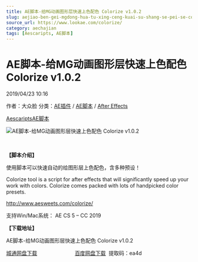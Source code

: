 ```yaml
---
title: AE脚本-给MG动画图形层快速上色配色 Colorize v1.0.2
slug: aejiao-ben-gei-mgdong-hua-tu-xing-ceng-kuai-su-shang-se-pei-se-colorize-v1-0-2
source_url: https://www.lookae.com/colorize/
category: aechajian
tags: [Aescaripts, AE脚本]
---
```

# AE脚本-给MG动画图形层快速上色配色 Colorize v1.0.2

2019/04/23 10:16

作者：大众脸
分类：[AE插件](https://www.lookae.com/after-effects/aechajian/) / [AE脚本](https://www.lookae.com/after-effects/aescripts/) / [After Effects](https://www.lookae.com/after-effects/)

[Aescaripts](https://www.lookae.com/tag/aescaripts/)[AE脚本](https://www.lookae.com/tag/ae%e8%84%9a%e6%9c%ac/)

![AE脚本-给MG动画图形层快速上色配色 Colorize v1.0.2](https://www.lookae.com/wp-content/uploads/2019/04/Colorize.jpg "AE脚本-给MG动画图形层快速上色配色 Colorize v1.0.2-LookAE.com")

﻿

**【脚本介绍】**

使用脚本可以快速自动的给图形层上色配色，含多种预设！

Colorize tool is a script for after effects that will significantly speed up your work with colors. Colorize comes packed with lots of handpicked color presets.

http://www.aesweets.com/colorize/

支持Win/Mac系统： AE CS 5 – CC 2019

**【下载地址】**

AE脚本-给MG动画图形层快速上色配色 Colorize v1.0.2

[城通网盘下载](https://lookae.ctfile.com/fs/680462-367639255)                          [百度网盘下载](https://pan.baidu.com/s/1u3rDqLoULPOLNh4fRLZEXg)  提取码：ea4d
